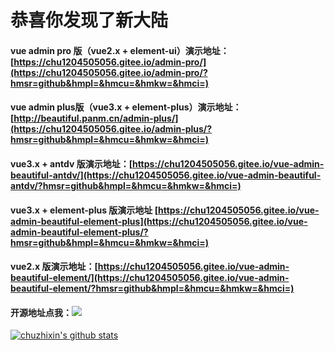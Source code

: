 # 恭喜你发现了新大陆

#### vue admin pro 版（vue2.x + element-ui）演示地址：[https://chu1204505056.gitee.io/admin-pro/](https://chu1204505056.gitee.io/admin-pro/?hmsr=github&hmpl=&hmcu=&hmkw=&hmci=)

#### vue admin plus版（vue3.x + element-plus）演示地址：[http://beautiful.panm.cn/admin-plus/](https://chu1204505056.gitee.io/admin-plus/?hmsr=github&hmpl=&hmcu=&hmkw=&hmci=)

#### vue3.x  + antdv 版演示地址：[https://chu1204505056.gitee.io/vue-admin-beautiful-antdv/](https://chu1204505056.gitee.io/vue-admin-beautiful-antdv/?hmsr=github&hmpl=&hmcu=&hmkw=&hmci=)

#### vue3.x + element-plus 版演示地址 [https://chu1204505056.gitee.io/vue-admin-beautiful-element-plus](https://chu1204505056.gitee.io/vue-admin-beautiful-element-plus/?hmsr=github&hmpl=&hmcu=&hmkw=&hmci=)

#### vue2.x 版演示地址：[https://chu1204505056.gitee.io/vue-admin-beautiful-element/](https://chu1204505056.gitee.io/vue-admin-beautiful-element/?hmsr=github&hmpl=&hmcu=&hmkw=&hmci=)

#### 开源地址点我：[![](https://img.shields.io/github/stars/chuzhixin/vue-admin-beautiful?style=flat-square&label=Stars&logo=github)](https://github.com/chuzhixin/vue-admin-beautiful)

[![chuzhixin's github stats](https://github-readme-stats.vercel.app/api?username=chuzhixin)](https://github.com/chuzhixin/vue-admin-beautiful)
